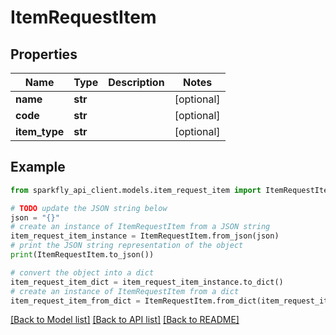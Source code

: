 # ItemRequestItem


## Properties

Name | Type | Description | Notes
------------ | ------------- | ------------- | -------------
**name** | **str** |  | [optional] 
**code** | **str** |  | [optional] 
**item_type** | **str** |  | [optional] 

## Example

```python
from sparkfly_api_client.models.item_request_item import ItemRequestItem

# TODO update the JSON string below
json = "{}"
# create an instance of ItemRequestItem from a JSON string
item_request_item_instance = ItemRequestItem.from_json(json)
# print the JSON string representation of the object
print(ItemRequestItem.to_json())

# convert the object into a dict
item_request_item_dict = item_request_item_instance.to_dict()
# create an instance of ItemRequestItem from a dict
item_request_item_from_dict = ItemRequestItem.from_dict(item_request_item_dict)
```
[[Back to Model list]](../README.md#documentation-for-models) [[Back to API list]](../README.md#documentation-for-api-endpoints) [[Back to README]](../README.md)


